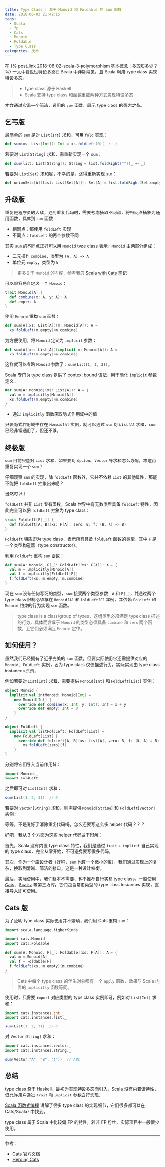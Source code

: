 ```yaml
---
title: Type Class | 基于 Monoid 和 Foldable 的 sum 函数
date: 2018-06-03 21:42:15
tags:
  - Scala
  - fp
  - Cats
  - Monoid
  - Foldable
  - Type Class
categories: 技术
---
```


在 {% post_link 2018-06-02-scala-3-polymorphism 基本概念 | 多态知多少？%} 一文中我说过特设多态在 Scala 中非常常见，且 Scala 利用 type class 实现特设多态。

>* type class 源于 Haskell
>* Scala 支持 type class 和函数重载两种方式实现特设多态

本文通过实现一个简洁、通用的 `sum` 函数，展示 type class 的强大之处。

<!-- more -->

## 乞丐版

最简单的 `sum` 是对 `List[Int]` 求和，可用 `fold` 实现：

```Scala
def sum(xs: List[Int]): Int = xs.foldLeft(0)(_ + _)
```

若要对 `List[String]` 求和，需重新实现一个 `sum`：

```Scala
def sum(list: List[String]): String = list.foldRight("")(_ ++ _)
```

若要对 `List[Set]` 求和呢，不幸的是，还得重新实现 `sum`：

```Scala
def unionSets[A](list: List[Set[A]]): Set[A] = list.foldRight(Set.empty[A])(_ union _)
```

## 升级版

重复是程序员的大敌，遇到重复代码时，需要考虑抽取不同点，将相同点抽象为通用函数，具体到 `sum` 函数：

* 相同点：都使用 `foldLeft` 实现
* 不同点：`foldLeft` 的两个参数不同

其实 `sum` 的不同点正好可以用 `Monoid` type class 表示，`Monoid` 由两部分组成：

* 二元操作 `combine`，类型为 `(A, A) => A`
* 单位元 `empty`，类型为 `A`

>更多关于 `Monoid` 的内容，参考我的 [Scala with Cats 笔记](https://github.com/satansk/scala-with-cats/blob/master/chapter02/Definition_of_a_Monoid.md)

可以很容易自定义一个 `Monoid`：

```Scala
trait Monoid[A] {
  def combine(x: A, y: A): A
  def empty: A
}
```

使用 `Monoid` 重构 `sum` 函数：

```Scala
def sum[A](xs: List[A])(m: Monoid[A]): A =
  xs.foldLeft(m.empty)(m.combine)
```

为方便使用，将 `Monoid` 定义为 `implicit` 参数：

```Scala
def sum[A](xs: List[A])(implicit m: Monoid[A]): A =
  xs.foldLeft(m.empty)(m.combine) 
```

这样就可以省略 `Monoid` 参数了：`sum(List(1, 2, 3))`。

Scala 专门为 type class 提供了 context bound 语法，用于简化 `implicit` 参数定义：

```Scala
def sum[A: Monoid](xs: List[A]): A = {
  val m = implicitly[Monoid[A]]
  xs.foldLeft(m.empty)(m.combine)
} 
```

* 通过 `implicitly` 函数获取隐式作用域中的值

只要隐式作用域中存在 `Monoid[A]` 实例，就可以通过 `sum` 对 `List[A]` 求和，`sum` 已经非常通用了，但还不够。

## 终极版

`sum` 目前只能对 `List` 求和，如果要对 `Option`、`Vector` 等求和怎么办呢，难道再重复实现一个 `sum`？

仔细观察 `sum` 的实现，除 `foldLeft` 函数外，它并不依赖 `List` 的其他属性，那能不能把 `foldLeft` 抽象出来呢？

当然可以！

`foldLeft` 并非 `List` 专有函数，Scala 世界中有无数类型具备 `foldLeft` 特性，因此完全可以把 `foldLeft` 抽象为 type class：

```Scala
trait FoldLeft[F[_]] {
  def foldLeft[A, B](xs: F[A], zero: B, f: (B, A) => B)
} 
```

`FoldLeft` 特质即为 type class，表示所有具备 `foldLeft` 函数的类型，其中 `F` 是一个类型构造器（type constructor）。

利用 `FoldLeft` 重构 `sum` 函数：

```Scala
def sum[A: Monoid, F[_]: FoldLeft](xs: F[A]): A = {
  val m = implicitly[Monoid[A]]
  val f = implicitly[FoldLeft[F]]
  f.foldLeft(xs, m.empty, m.combine)
}
```

现在 `sum` 没有任何写死的类型，`sum` 接受两个类型参数：`A` 和 `F[_]`，并通过两个 type class 限制必须存在 `Monoid[A]` 和 `FoldLeft[F]` 实例，并依赖 `FoldLeft` 和 `Monoid` 约束的行为实现 `sum` 函数。

>type class is a class/group of types，这组类型必须满足 type class 描述的行为，具体而言属于 `Monoid` 的类型必须具备 `combine` 和 `zero` 两个函数，且它们必须满足 `Monoid` 定律。

## 如何使用？

虽然我们已经拥有了近乎完美的 `sum` 函数，但要实际使用它还需提供对应的 `Monoid`、`FoldLeft` 实例，因为 type class 仅仅描述行为，实际实现由 type class instances 负责。

例如若要对 `List[Int]` 求和，需要提供 `Monoid[Int]` 和 `FoldLeft[List]` 实例：

```Scala
object Monoid {
  implicit val intMonoid: Monoid[Int] =
    new Monoid[Int] {
      override def combine(x: Int, y: Int): Int = x + y
      override def empty: Int = 0
    }
}

object FoldLeft {
  implicit val listFoldLeft: FoldLeft[List] =
    new FoldLeft[List] {
      override def foldLeft[A, B](xs: List[A], zero: B, f: (B, A) ⇒ B): B =
        xs.foldLeft(zero)(f)
    }
}
```

分别将它们导入当前作用域：

```Scala
import Monoid._
import FoldLeft._
```

之后即可对 `List[Int]` 求和：

```Scala
sum(List(1, 2, 3))  // 6
```

若要对 `Vector[String]` 求和，则需提供 `Monoid[String]` 和 `FoldLeft[Vector]` 实例！

等等，不是说好了消除重复代码吗，怎么还要写这么多 helper 代码？？？

好吧，我从 3 个方面为这些 helper 代码做下辩解：

首先，Scala 没有内置 type class 特性，我们是通过 `trait` + `implicit` 自己实现的 type class，完全从零开始，不可避免要写很多代码。

其次，作为一个库设计者（好吧，`sum` 也算一个微小的库），我们通过实现上的复杂，换取到清晰、简洁的接口，这是一种设计权衡。

最后，实际使用中，我们根本不需要、也不推荐自行实现 type class，一般使用 [Cats](https://typelevel.org/cats/)、[Scalaz](https://github.com/scalaz/scalaz) 等第三方库，它们包含常用类型的 type class instances 实现，直接导入即可使用。

## Cats 版

为了证明 type class 实际使用并不繁琐，我们用 Cats 重构 `sum`：

```Scala
import scala.language.higherKinds

import cats.Monoid
import cats.Foldable

def sum[A: Monoid, F[_]: Foldable](xs: F[A]): A = {
  val m = Monoid[A]
  val f = Foldable[F]
  f.foldLeft(xs, m.empty)(m.combine)
}
```

>Cats 中每个 type class 的伴生对象都有一个 `apply` 函数，效果与 Scala 内置的 `implicitly` 函数等同。

使用时，只需要 `import` 对应类型的 type class 实例即可，例如对 `List[Int]` 求和：

```Scala
import cats.instances.int._
import cats.instances.list._

sum(List(1, 2, 3))  // 6
```

对 `Vector[String]` 求和：

```Scala
import cats.instances.vector._
import cats.instances.string._

sum(Vector("A", "B", "C"))  // ABC
```

## 总结

type class 源于 Haskell，最初为实现特设多态而引入，Scala 没有内置该特性，但允许用户通过 `trait` 和 `implicit` 参数自行实现。

[Scala 函数式编程](https://book.douban.com/subject/26772149/) 讲解了很多 type class 的实现细节，它们很多都可以在 Cats/Scalaz 中找到。

type class 属于 Scala 中比较偏 FP 的特性，若非 FP 粉丝，实际项目中一般很少使用。

---

参考：

* [Cats 官方文档](https://typelevel.org/cats/typeclasses.html)
* [Herding Cats](http://eed3si9n.com/herding-cats/sum-function.html)

